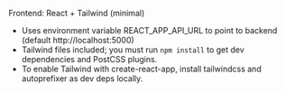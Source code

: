 Frontend: React + Tailwind (minimal)
- Uses environment variable REACT_APP_API_URL to point to backend (default http://localhost:5000)
- Tailwind files included; you must run `npm install` to get dev dependencies and PostCSS plugins.
- To enable Tailwind with create-react-app, install tailwindcss and autoprefixer as dev deps locally.
